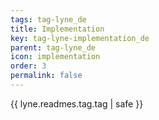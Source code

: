 ```yaml
---
tags: tag-lyne_de
title: Implementation
key: tag-lyne-implementation_de
parent: tag-lyne_de
icon: implementation
order: 3
permalink: false  
---
```

{{ lyne.readmes.tag.tag | safe }}


